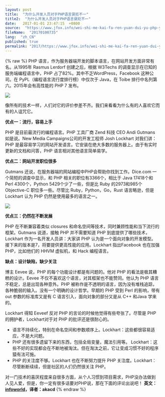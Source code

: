 ```yaml
---
layout: post
title:  "为什么开发人员对于PHP语言褒贬不一"
title2:  "为什么开发人员对于PHP语言褒贬不一"
date:   2017-01-01 23:47:15  +0800
source:  "https://www.jfox.info/wei-shi-me-kai-fa-ren-yuan-dui-yu-php-yu-yan-bao-bian-bu-yi.html"
fileName:  "20170100735"
lang:  "zh_CN"
published: true
permalink: "2017/https://www.jfox.info/wei-shi-me-kai-fa-ren-yuan-dui-yu-php-yu-yan-bao-bian-bu-yi.html"
---
```

{% raw %}
PHP 语言，作为服务器端开发的脚本语言，在网站开发方面非常有名。从1995年 Rasmus Lerdorf 创建之后，根据 W3Techs 的调查显示在已知的服务端编程语言中，PHP 占了82%。其中不乏WordPress，Facebook 这种公司。在 PyPL（编程语言流行度排行榜）中仅次于 Java，在 Toibe 排行中名列第六。2015年会有高性能的 PHP 7 发布。

![](79aa61b.jpg)

像所有的技术一样，人们对它的评价参差不齐。我们来看看为什么有的人喜欢它而有的人诅咒它。

**优点一：流行，容易上手**

PHP 是目前最流行的编程语言。PHP 工具厂商 Zend 科技 CEO Andi Gutmans 如是说。New Media Campaigns公司的开发工程师 Josh Lockhart 对我们讲：PHP 是最容易学习的网站开发语言。它安装在绝大多数的服务器上。由于有实时更新的文档和问答，PHP 语言相对其他语言简单易学。

**优点二：网站开发职位很多**

Gutmans 还说，在服务器端的网站编程中PHP会帮助你找到工作。Dice.com 一个简短的调查中显示，和 PHP 相关的职位有3366个，相比于 Java 17418个和 Perl 4300个，Python 5429个少了一些，但是比 Ruby 的2973和985个 Objective-C 职位多一些。尽管比 Ruby，Python，Go，Rust 语言略逊，但是 Lockhart 认为 PHP 仍然是使用最多的语言之一。

![](07ac25a.jpg)

**优点三：仍然在不断发展**

PHP 在不断兼容着类似 closures 和命名空间等技术，同时兼顾性能和当下流行的框架。Gutmans 说道，接触 PHP 并不需要知道 PHP 到底提供了哪些技术，Lockhart 作为一名开发人员讲：大家讲 PHP 认为是一个面向对象的开发模型。接下来的版本是7，将要提供更高性能的应用。Lockhart 指出Facebook 也在加强 PHP，比如他们的 HHVM 虚拟机，和 Hack 编程语言。

**缺点：设计缺陷，缺少关注**

博主 Eevee 说，PHP 的每个功能设计都是有问题的。他对 PHP 的看法是极其糟糕的设计。Eevee 不仅不喜欢这个语言，对其框架也不能赞同。他认为 PHP 语言不稳定，总是出现各种意外。PHP 被称作是不透明的语言，因为没有堆栈追踪，各种脆弱的输入。没有一个明确的设计哲学。早期的 PHP 受到 Perl 的影响，带有 out 参数的标准库又是有 C 语言引入，面向对象的部分又是从 C++ 和Java 学来的。

Lockhart 得知 Eeveef 反对 PHP 的言论的时候他觉得有些夸张了。尽管是 PHP 的拥护者，Lockhart对于对 PHP 的批评还是很耐心的。

- 语言不持续化，特别在命名空间和参数顺序上。Lockhart：这些都很容易适应，不是大问题。
- PHP 还有很多遗留下来的东西，包括全局变量，魔法引用等。 Lockhart：这些不好的实现都会在不断地被淘汰。但在淘汰之前，它让变成习惯不好的程序猿有法可施。
- PHP 的关注度不够。Lockhart 也在不断努力提升 PHP 关注度。Lockhart：尽管断断续续，但是社区的人们仍然很关注 PHP。

对一门技术的喜厌程度来自很多方面，从个人习惯到项目需求，PHP没办法做到人见人爱，但是，你一定有很多话要对PHP说，那在下面的评论出说吧！
**英文：[infoworld](/url.php?_src=&amp;isencode=1&amp;content=dGltZT0xNDI3MjExMzQ1MjU5JnVybD1odHRwJTNBJTJGJTJGd3d3LmluZm93b3JsZC5jb20lMkZhcnRpY2xlJTJGMjg1MjMyOSUyRnBocCUyRnJlYXNvbnMtZm9yLWRldmVsb3BlcnMtdG8tbG92ZS1oYXRlLXBocC5odG1sJTIzdGsucnNzX2luZm93b3JsZHRlY2h3YXRjaA==)，译者：akacd**
{% endraw %}